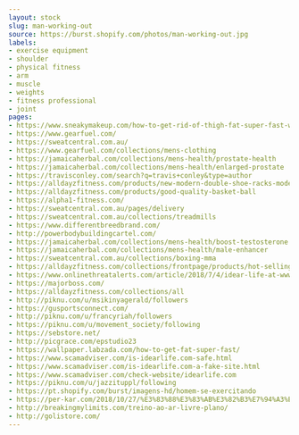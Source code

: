 ```yaml
---
layout: stock
slug: man-working-out
source: https://burst.shopify.com/photos/man-working-out.jpg
labels:
- exercise equipment
- shoulder
- physical fitness
- arm
- muscle
- weights
- fitness professional
- joint
pages:
- https://www.sneakymakeup.com/how-to-get-rid-of-thigh-fat-super-fast-ways/
- https://www.gearfuel.com/
- https://sweatcentral.com.au/
- https://www.gearfuel.com/collections/mens-clothing
- https://jamaicaherbal.com/collections/mens-health/prostate-health
- https://jamaicaherbal.com/collections/mens-health/enlarged-prostate
- https://travisconley.com/search?q=travis+conley&type=author
- https://alldayzfitness.com/products/new-modern-double-shoe-racks-modern-double-cleaning-storage-shoes-rack-living-room-convenient-shoebox-shoe-organizer-stand-shelf
- https://alldayzfitness.com/products/good-quality-basket-ball
- https://alpha1-fitness.com/
- https://sweatcentral.com.au/pages/delivery
- https://sweatcentral.com.au/collections/treadmills
- https://www.differentbreedbrand.com/
- http://powerbodybuildingcartel.com/
- https://jamaicaherbal.com/collections/mens-health/boost-testosterone
- https://jamaicaherbal.com/collections/mens-health/male-enhancer
- https://sweatcentral.com.au/collections/boxing-mma
- https://alldayzfitness.com/collections/frontpage/products/hot-selling-mini-game-console-built-in-800-games-hd-video-console-tv-game
- https://www.onlinethreatalerts.com/article/2018/7/4/idear-life-at-www-idearlife-com-is-an-untrustworthy-online-store/
- https://majorboss.com/
- https://alldayzfitness.com/collections/all
- http://piknu.com/u/msikinyagerald/followers
- https://gusportsconnect.com/
- http://piknu.com/u/francyriah/followers
- https://piknu.com/u/movement_society/following
- https://sebstore.net/
- http://picgrace.com/epstudio23
- https://wallpaper.labzada.com/how-to-get-fat-super-fast/
- https://www.scamadviser.com/is-idearlife.com-safe.html
- https://www.scamadviser.com/is-idearlife.com-a-fake-site.html
- https://www.scamadviser.com/check-website/idearlife.com
- https://piknu.com/u/jazzituppl/following
- https://pt.shopify.com/burst/imagens-hd/homem-se-exercitando
- https://per-kar.com/2018/10/27/%E3%83%88%E3%83%AB%E3%82%B3%E7%94%A3%E3%81%84%E3%81%A1%E3%81%98%E3%81%8F%E3%82%B8%E3%83%A3%E3%83%A0%E3%81%AE%E6%B4%BB%E7%94%A8%E6%B3%95/
- http://breakingmylimits.com/treino-ao-ar-livre-plano/
- http://golistore.com/
---
```

